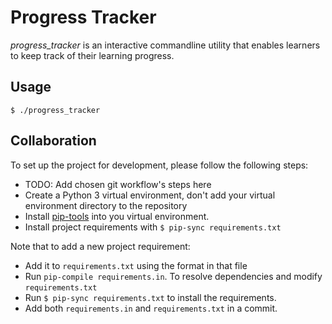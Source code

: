 # Progress Tracker
<i>progress_tracker</i> is an interactive commandline utility that
enables learners to keep track of their learning progress.

## Usage
    $ ./progress_tracker

## Collaboration
To set up the project for development, please follow the following
steps:

- TODO: Add chosen git workflow's steps here
- Create a Python 3 virtual environment, don't add your virtual
  environment directory to the repository
- Install [pip-tools](https://github.com/jazzband/pip-tools)
  into you virtual environment.
- Install project requirements with `$ pip-sync requirements.txt`

Note that to add a new project requirement:
- Add it to `requirements.txt` using the format in that file
- Run `pip-compile requirements.in`. To resolve dependencies and modify
  `requirements.txt`
- Run `$ pip-sync requirements.txt` to install the requirements.
- Add both `requirements.in` and `requirements.txt` in a commit.
